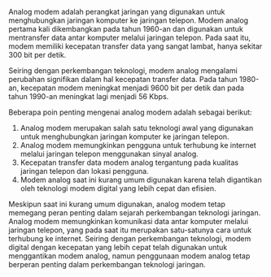 Analog modem adalah perangkat jaringan yang digunakan untuk menghubungkan jaringan komputer ke jaringan telepon. Modem analog pertama kali dikembangkan pada tahun 1960-an dan digunakan untuk mentransfer data antar komputer melalui jaringan telepon. Pada saat itu, modem memiliki kecepatan transfer data yang sangat lambat, hanya sekitar 300 bit per detik.

Seiring dengan perkembangan teknologi, modem analog mengalami perubahan signifikan dalam hal kecepatan transfer data. Pada tahun 1980-an, kecepatan modem meningkat menjadi 9600 bit per detik dan pada tahun 1990-an meningkat lagi menjadi 56 Kbps.

Beberapa poin penting mengenai analog modem adalah sebagai berikut:

1.  Analog modem merupakan salah satu teknologi awal yang digunakan untuk menghubungkan jaringan komputer ke jaringan telepon.
2.  Analog modem memungkinkan pengguna untuk terhubung ke internet melalui jaringan telepon menggunakan sinyal analog.
3.  Kecepatan transfer data modem analog tergantung pada kualitas jaringan telepon dan lokasi pengguna.
4.  Modem analog saat ini kurang umum digunakan karena telah digantikan oleh teknologi modem digital yang lebih cepat dan efisien.

Meskipun saat ini kurang umum digunakan, analog modem tetap memegang peran penting dalam sejarah perkembangan teknologi jaringan. Analog modem memungkinkan komunikasi data antar komputer melalui jaringan telepon, yang pada saat itu merupakan satu-satunya cara untuk terhubung ke internet. Seiring dengan perkembangan teknologi, modem digital dengan kecepatan yang lebih cepat telah digunakan untuk menggantikan modem analog, namun penggunaan modem analog tetap berperan penting dalam perkembangan teknologi jaringan.